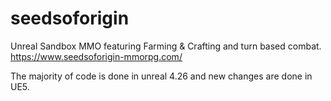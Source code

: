 # seedsoforigin
Unreal Sandbox MMO featuring Farming  &amp; Crafting and turn based combat. https://www.seedsoforigin-mmorpg.com/

The majority of code is done in unreal 4.26 and new changes are done in UE5.

